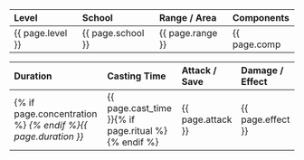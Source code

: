 | Level            | School            | Range / Area     | Components                                                    |
| :--------------- | :---------------- | :--------------- | :------------------------------------------------------------ |
| {{ page.level }} | {{ page.school }} | {{ page.range }} | {{ page.comp | join ', ' }}{% if page.material %}*{% endif %} |

| Duration            | Casting Time         | Attack / Save     | Damage / Effect   |
| :------------------ | :------------------- | :---------------- | :---------------- |
| {% if page.concentration %}<i class="fa-solid fa-copyright"> {% endif %}{{ page.duration }} | {{ page.cast_time }}{% if page.ritual %}<i class="fa-solid fa-registered"></i>{% endif %} | {{ page.attack }} | {{ page.effect }} |
